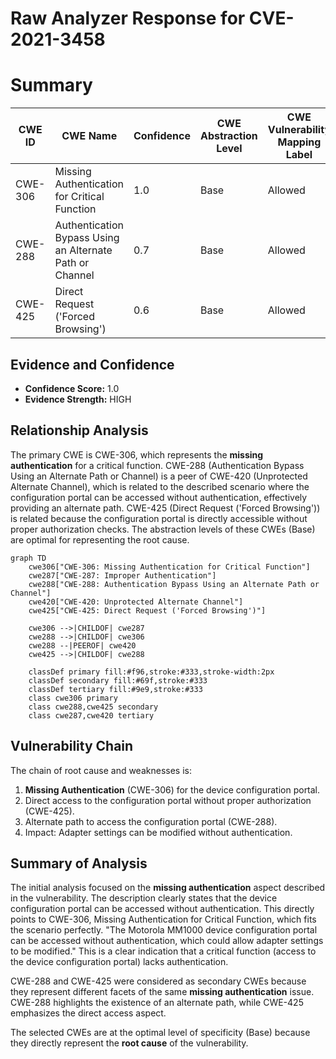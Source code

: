 # Raw Analyzer Response for CVE-2021-3458

# Summary
| CWE ID | CWE Name | Confidence | CWE Abstraction Level | CWE Vulnerability Mapping Label | CWE-Vulnerability Mapping Notes |
|---|---|---|---|---|---|
| CWE-306 | Missing Authentication for Critical Function | 1.0 | Base | Allowed | Primary CWE |
| CWE-288 | Authentication Bypass Using an Alternate Path or Channel | 0.7 | Base | Allowed | Secondary Candidate |
| CWE-425 | Direct Request ('Forced Browsing') | 0.6 | Base | Allowed | Secondary Candidate |

## Evidence and Confidence

*   **Confidence Score:** 1.0
*   **Evidence Strength:** HIGH

## Relationship Analysis
The primary CWE is CWE-306, which represents the **missing authentication** for a critical function. CWE-288 (Authentication Bypass Using an Alternate Path or Channel) is a peer of CWE-420 (Unprotected Alternate Channel), which is related to the described scenario where the configuration portal can be accessed without authentication, effectively providing an alternate path. CWE-425 (Direct Request ('Forced Browsing')) is related because the configuration portal is directly accessible without proper authorization checks. The abstraction levels of these CWEs (Base) are optimal for representing the root cause.

```mermaid
graph TD
    cwe306["CWE-306: Missing Authentication for Critical Function"]
    cwe287["CWE-287: Improper Authentication"]
    cwe288["CWE-288: Authentication Bypass Using an Alternate Path or Channel"]
    cwe420["CWE-420: Unprotected Alternate Channel"]
    cwe425["CWE-425: Direct Request ('Forced Browsing')"]

    cwe306 -->|CHILDOF| cwe287
    cwe288 -->|CHILDOF| cwe306
    cwe288 --|PEEROF| cwe420
    cwe425 -->|CHILDOF| cwe288

    classDef primary fill:#f96,stroke:#333,stroke-width:2px
    classDef secondary fill:#69f,stroke:#333
    classDef tertiary fill:#9e9,stroke:#333
    class cwe306 primary
    class cwe288,cwe425 secondary
    class cwe287,cwe420 tertiary
```

## Vulnerability Chain
The chain of root cause and weaknesses is:
1.  **Missing Authentication** (CWE-306) for the device configuration portal.
2.  Direct access to the configuration portal without proper authorization (CWE-425).
3.  Alternate path to access the configuration portal (CWE-288).
4.  Impact: Adapter settings can be modified without authentication.

## Summary of Analysis
The initial analysis focused on the **missing authentication** aspect described in the vulnerability. The description clearly states that the device configuration portal can be accessed without authentication. This directly points to CWE-306, Missing Authentication for Critical Function, which fits the scenario perfectly. "The Motorola MM1000 device configuration portal can be accessed without authentication, which could allow adapter settings to be modified." This is a clear indication that a critical function (access to the device configuration portal) lacks authentication.

CWE-288 and CWE-425 were considered as secondary CWEs because they represent different facets of the same **missing authentication** issue. CWE-288 highlights the existence of an alternate path, while CWE-425 emphasizes the direct access aspect.

The selected CWEs are at the optimal level of specificity (Base) because they directly represent the **root cause** of the vulnerability.